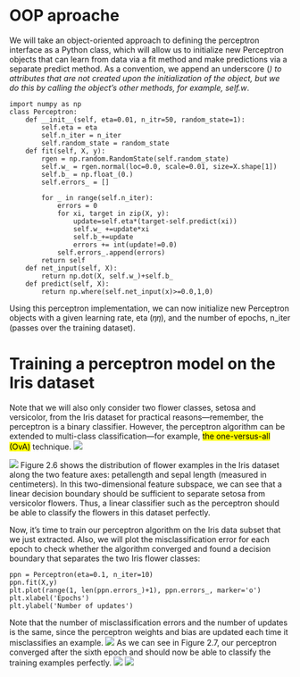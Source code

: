 # OOP aproache
We will take an object-oriented approach to defining the perceptron interface as a Python class, which
will allow us to initialize new Perceptron objects that can learn from data via a fit method and make
predictions via a separate predict method. As a convention, we append an underscore (_) to attributes
that are not created upon the initialization of the object, but we do this by calling the object’s other
methods, for example, self.w_.


```
import numpy as np
class Perceptron:
    def __init__(self, eta=0.01, n_itr=50, random_state=1):
        self.eta = eta
        self.n_iter = n_iter
        self.random_state = random_state
    def fit(self, X, y):
        rgen = np.random.RandomState(self.random_state)
        self.w_ = rgen.normal(loc=0.0, scale=0.01, size=X.shape[1])
        self.b_ = np.float_(0.)
        self.errors_ = []

        for _ in range(self.n_iter):
            errors = 0
            for xi, target in zip(X, y):
                update=self.eta*(target-self.predict(xi))
                self.w_ +=update*xi
                self.b_+=update
                errors += int(update!=0.0)
            self.errors_.append(errors)
        return self
    def net_input(self, X):
        return np.dot(X, self.w_)+self.b_
    def predict(self, X):
        return np.where(self.net_input(x)>=0.0,1,0)
```
Using this perceptron implementation, we can now initialize new Perceptron objects with a given learning rate, eta (𝜂𝜂), and the number of epochs, n_iter (passes over the training dataset).
# Training a perceptron model on the Iris dataset
Note that we will also only consider two flower classes, setosa and versicolor, from the Iris dataset for practical reasons—remember, the perceptron is a binary classifier. However, the perceptron algorithm can be extended to multi-class classification—for example, <mark>the one-versus-all (OvA)</mark> technique.
![](https://i.imgur.com/YxeeBAa.png)


![](https://i.imgur.com/HpGlhTD.png)
Figure 2.6 shows the distribution of flower examples in the Iris dataset along the two feature axes: petallength and sepal length (measured in centimeters). In this two-dimensional feature subspace, we can see that a linear decision boundary should be sufficient to separate setosa from versicolor flowers. Thus, a linear classifier such as the perceptron should be able to classify the flowers in this dataset perfectly.

Now, it’s time to train our perceptron algorithm on the Iris data subset that we just extracted. Also,
we will plot the misclassification error for each epoch to check whether the algorithm converged and
found a decision boundary that separates the two Iris flower classes:
```
ppn = Perceptron(eta=0.1, n_iter=10)
ppn.fit(X,y)
plt.plot(range(1, len(ppn.errors_)+1), ppn.errors_, marker='o')
plt.xlabel('Epochs')
plt.ylabel('Number of updates')
```

Note that the number of misclassification errors and the number of updates is the same, since the perceptron weights and bias are updated each time it misclassifies an example.
![](https://i.imgur.com/1r0Ysxl.png)
As we can see in Figure 2.7, our perceptron converged after the sixth epoch and should now be able to classify the training examples perfectly.
![](https://i.imgur.com/r9yjWMI.png)
![](https://i.imgur.com/3YViS48.png)
